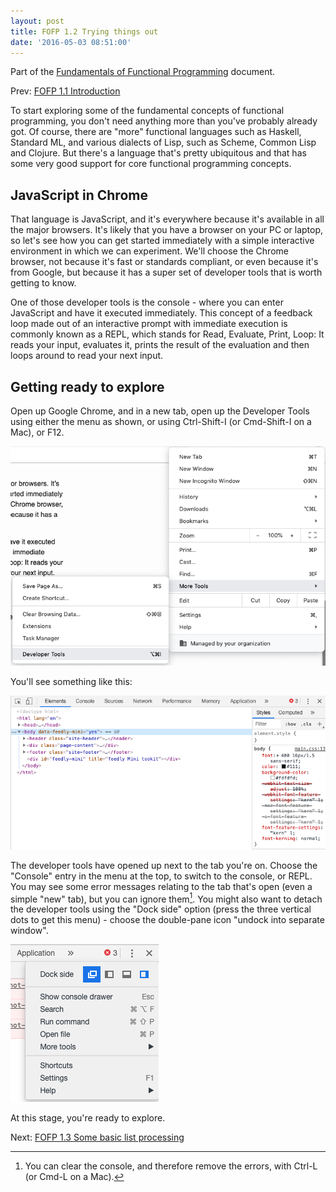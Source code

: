 ```yaml
---
layout: post
title: FOFP 1.2 Trying things out
date: '2016-05-03 08:51:00'
---
```

Part of the [Fundamentals of Functional Programming](/2016/05/03/fofp) document.

Prev: [FOFP 1.1 Introduction](/2016/05/03/fofp-1-1-introduction)

To start exploring some of the fundamental concepts of functional programming, you don't need anything more than you've probably already got. Of course, there are "more" functional languages such as Haskell, Standard ML, and various dialects of Lisp, such as Scheme, Common Lisp and Clojure. But there's a language that's pretty ubiquitous and that has some very good support for core functional programming concepts.

## JavaScript in Chrome

That language is JavaScript, and it's everywhere because it's available in all the major browsers. It's likely that you have a browser on your PC or laptop, so let's see how you can get started immediately with a simple interactive environment in which we can experiment. We'll choose the Chrome browser, not because it's fast or standards compliant, or even because it's from Google, but because it has a super set of developer tools that is worth getting to know.

One of those developer tools is the console - where you can enter JavaScript and have it executed immediately. This concept of a feedback loop made out of an interactive prompt with immediate execution is commonly known as a REPL, which stands for Read, Evaluate, Print, Loop: It reads your input, evaluates it, prints the result of the evaluation and then loops around to read your next input.

## Getting ready to explore

Open up Google Chrome, and in a new tab, open up the Developer Tools using either the menu as shown, or using Ctrl-Shift-I (or Cmd-Shift-I on a Mac), or F12.

![](/content/images/2016/05/developertools.png)

You'll see something like this:

![](/content/images/2016/05/elements.png)

The developer tools have opened up next to the tab you're on. Choose the "Console" entry in the menu at the top, to switch to the console, or REPL. You may see some error messages relating to the tab that's open (even a simple "new" tab), but you can ignore them[^2]. You might also want to detach the developer tools using the "Dock side" option (press the three vertical dots to get this menu) - choose the double-pane icon "undock into separate window".

![](/content/images/2016/05/menu.png)

At this stage, you're ready to explore.

Next: [FOFP 1.3 Some basic list processing](/2016/05/03/fofp-1-3-some-basic-list-processing)

[^2]: You can clear the console, and therefore remove the errors, with Ctrl-L (or Cmd-L on a Mac).
